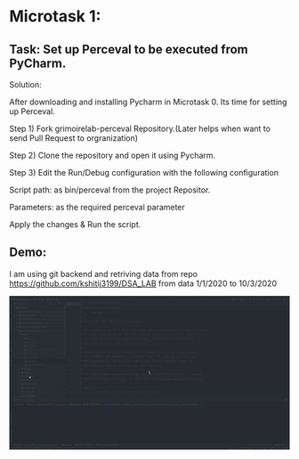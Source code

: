 # Microtask 1:

## Task: Set up Perceval to be executed from PyCharm.

Solution:

After downloading and installing Pycharm in Microtask 0. Its time for setting up Perceval.

Step 1) Fork grimoirelab-perceval Repository.(Later helps when want to send Pull Request to orgranization) 

Step 2) Clone the repository and open it using Pycharm.

Step 3) Edit the Run/Debug configuration with the following configuration

Script path: as bin/perceval from the project Repositor.

Parameters: as the required perceval parameter

Apply the changes & Run the script.

## Demo:
I am using git backend and retriving data from repo https://github.com/kshitij3199/DSA_LAB from data 1/1/2020 to 10/3/2020

![](m1_final.gif)


